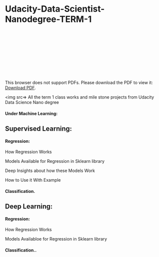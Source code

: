 # Udacity-Data-Scientist-Nanodegree-TERM-1

<object data="https://d20vrrgs8k4bvw.cloudfront.net/documents/en-US/Data+Scientist+Nanodegree+Syllabus.pdf" type="application/pdf" width="700px" height="700px">
    <embed src="https://d20vrrgs8k4bvw.cloudfront.net/documents/en-US/Data+Scientist+Nanodegree+Syllabus.pdf">
        <p>This browser does not support PDFs. Please download the PDF to view it: <a href="https://d20vrrgs8k4bvw.cloudfront.net/documents/en-US/Data+Scientist+Nanodegree+Syllabus.pdf">Download PDF</a>.</p>
    </embed>
</object>





<img src=>
All the term 1 class works and mile stone projects from Udacity Data Science Nano degree


#### Under Machine Learning:
## Supervised Learning:

#### Regression:
   How Regression Works 
   
   Models Available for Regression in Sklearn library
   
   Deep Insights about how these Models Work
   
   How to Use it With Example
   
   
#### Classification.

## Deep Learning:

 #### Regression:
   How Regression Works 
   
   Models Availabloe for Regression in Sklearn library
   
#### Classification..

